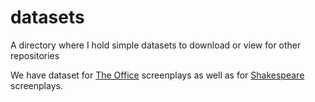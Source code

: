 # datasets

A directory where I hold simple datasets to download or view for other repositories

We have dataset for [The Office](/the_office/) screenplays as well as for [Shakespeare](/shakespeare/) screenplays.

